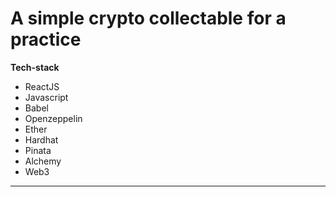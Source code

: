 # A simple crypto collectable for a practice

**Tech-stack**

- ReactJS
- Javascript
- Babel
- Openzeppelin
- Ether
- Hardhat
- Pinata
- Alchemy
- Web3

---
